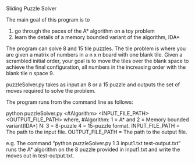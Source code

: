 Sliding Puzzle Solver

The main goal of this program is to 

1) go through the paces of the A* algorithm on a  toy problem
2) learn the details of a memory bounded variant of the algorithm, IDA*

The program can solve 8 and 15 tile puzzles.  The tile problem is where you are given a matrix of numbers in a  n x n  board  with one blank tile. Given a scrambled initial order, your goal is to move the tiles over the blank space to achieve the final configuration, all numbers in the increasing order with the blank tile n space 9.

puzzleSolver.py takes as input an 8 or a 15 puzzle and outputs the set of moves required to solve the problem. 
 
The program runs from the command line as follows: 
 
python puzzleSolver.py <#Algorithm> <N> <INPUT_FILE_PATH> <OUTPUT_FILE_PATH> 
where, 
#Algorithm: 1 = A* and 2 = Memory bounded variant(IDA*) 
N: 3 = 8-puzzle 4 = 15-puzzle format. 
INPUT_FILE_PATH = The path to the input file. 
OUTPUT_FILE_PATH = The path to the output file. 
 
e.g. The command “python puzzleSolver.py 1 3 input1.txt test-output.txt”  runs 
the A* algorithm on the 8 puzzle provided in input1.txt and write the moves out in 
test-output.txt. 
